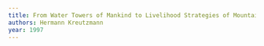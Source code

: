 ```yaml
---
title: From Water Towers of Mankind to Livelihood Strategies of Mountain Dwellers: Approaches and Perspectives for High Mountain Research (Von den "Wassertürmen der Menschheit" zu bergbäuerlichen Überlebensstrategien: Ansätze und Perspektiven für die Hochgebirgsforschung)
authors: Hermann Kreutzmann
year: 1997
---
```


